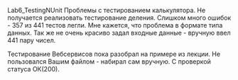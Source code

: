 Lab6_TestingNUnit
Проблемы с тестированием калькулятора. Не получается реализовать тестирование деления. Слишком много ошибок - 357 из 441 тестов легли. Мне кажется, что проблема в формате типа данных.
Так же не очень красиво задал входные данные - вручную ввел 441 пару чисел.

Тестирование Вебсервисов пока разобрал на примере из лекции. Не пользовался Вашим файлом - набирал сам вручную. С проверкой статуса ОК(200).
